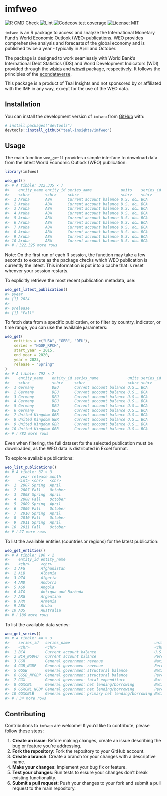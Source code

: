 
<!-- README.md is generated from README.Rmd. Please edit that file -->

# imfweo

<!-- badges: start -->

<!-- [![CRAN
status](https://www.r-pkg.org/badges/version/imfweo)](https://cran.r-project.org/package=imfweo)
[![CRAN
downloads](https://cranlogs.r-pkg.org/badges/imfweo)](https://cran.r-project.org/package=imfweo) -->

![R CMD
Check](https://github.com/teal-insights/r-imfweo/actions/workflows/R-CMD-check.yaml/badge.svg)
![Lint](https://github.com/teal-insights/r-imfweo/actions/workflows/lint.yaml/badge.svg)
[![Codecov test
coverage](https://codecov.io/gh/teal-insights/r-imfweo/graph/badge.svg)](https://app.codecov.io/gh/teal-insights/r-imfweo)
[![License:
MIT](https://img.shields.io/badge/License-MIT-yellow.svg)](https://opensource.org/licenses/MIT)
<!-- badges: end -->

`imfweo` is an R package to access and analyze the International
Monetary Fund’s World Economic Outlook (WEO) publications. WEO provides
comprehensive analysis and forecasts of the global economy and is
published twice a year - typically in April and October.

The package is designed to work seamlessly with World Bank’s
International Debt Statistics (IDS) and World Development Indicators
(WDI) provided through the
[wbids](https://github.com/teal-insights/r-wbids) and
[wbwdi](https://github.com/tidy-intelligence/r-wbwdi) package,
respectively. It follows the principles of the
[econdataverse](https://www.econdataverse.org/).

This package is a product of Teal Insights and not sponsored by or
affiliated with the IMF in any way, except for the use of the WEO data.

## Installation

You can install the development version of `imfweo` from
[GitHub](https://github.com/) with:

``` r
# install.packages("devtools")
devtools::install_github("teal-insights/imfweo")
```

## Usage

The main function `weo_get()` provides a simple interface to download
data from the latest World Economic Outlook (WEO) publication:

``` r
library(imfweo)

weo_get()
#> # A tibble: 322,335 × 7
#>    entity_name entity_id series_name             units    series_id  year  value
#>    <chr>       <chr>     <chr>                   <chr>    <chr>     <int>  <dbl>
#>  1 Aruba       ABW       Current account balance U.S. do… BCA        1999 -0.435
#>  2 Aruba       ABW       Current account balance U.S. do… BCA        2000  0.213
#>  3 Aruba       ABW       Current account balance U.S. do… BCA        2001  0.31 
#>  4 Aruba       ABW       Current account balance U.S. do… BCA        2002 -0.333
#>  5 Aruba       ABW       Current account balance U.S. do… BCA        2003 -0.167
#>  6 Aruba       ABW       Current account balance U.S. do… BCA        2004  0.274
#>  7 Aruba       ABW       Current account balance U.S. do… BCA        2005  0.116
#>  8 Aruba       ABW       Current account balance U.S. do… BCA        2006  0.314
#>  9 Aruba       ABW       Current account balance U.S. do… BCA        2007  0.259
#> 10 Aruba       ABW       Current account balance U.S. do… BCA        2008  0.001
#> # ℹ 322,325 more rows
```

Note: On the first run of each R session, the function may take a few
seconds to execute as the package checks which WEO publication is
currently the latest. This information is put into a cache that is reset
whenver your session restarts.

To explicitly retrieve the most recent publication metadata, use:

``` r
weo_get_latest_publication()
#> $year
#> [1] 2024
#> 
#> $release
#> [1] "Fall"
```

To fetch data from a specific publication, or to filter by country,
indicator, or time range, you can use the available parameters:

``` r
weo_get(
    entities = c("USA", "GBR", "DEU"),
    series = "NGDP_RPCH",
    start_year = 2015,
    end_year = 2020,
    year = 2023,
    release = "Spring"
)
#> # A tibble: 792 × 7
#>    entity_name    entity_id series_name             units series_id  year  value
#>    <chr>          <chr>     <chr>                   <chr> <chr>     <int>  <dbl>
#>  1 Germany        DEU       Current account balance U.S.… BCA        2015  288. 
#>  2 Germany        DEU       Current account balance U.S.… BCA        2016  299. 
#>  3 Germany        DEU       Current account balance U.S.… BCA        2017  289. 
#>  4 Germany        DEU       Current account balance U.S.… BCA        2018  316. 
#>  5 Germany        DEU       Current account balance U.S.… BCA        2019  318. 
#>  6 Germany        DEU       Current account balance U.S.… BCA        2020  274. 
#>  7 United Kingdom GBR       Current account balance U.S.… BCA        2015 -149. 
#>  8 United Kingdom GBR       Current account balance U.S.… BCA        2016 -149. 
#>  9 United Kingdom GBR       Current account balance U.S.… BCA        2017  -96.9
#> 10 United Kingdom GBR       Current account balance U.S.… BCA        2018 -117. 
#> # ℹ 782 more rows
```

Even when filtering, the full dataset for the selected publication must
be downloaded, as the WEO data is distributed in Excel format.

To explore available publications:

``` r
weo_list_publications()
#> # A tibble: 37 × 3
#>     year release month  
#>    <int> <chr>   <chr>  
#>  1  2007 Spring  April  
#>  2  2007 Fall    October
#>  3  2008 Spring  April  
#>  4  2008 Fall    October
#>  5  2009 Spring  April  
#>  6  2009 Fall    October
#>  7  2010 Spring  April  
#>  8  2010 Fall    October
#>  9  2011 Spring  April  
#> 10  2011 Fall    October
#> # ℹ 27 more rows
```

To list the available entities (countries or regions) for the latest
publication:

``` r
weo_get_entities()
#> # A tibble: 196 × 2
#>    entity_id entity_name        
#>    <chr>     <chr>              
#>  1 AFG       Afghanistan        
#>  2 ALB       Albania            
#>  3 DZA       Algeria            
#>  4 AND       Andorra            
#>  5 AGO       Angola             
#>  6 ATG       Antigua and Barbuda
#>  7 ARG       Argentina          
#>  8 ARM       Armenia            
#>  9 ABW       Aruba              
#> 10 AUS       Australia          
#> # ℹ 186 more rows
```

To list the available data series:

``` r
weo_get_series()
#> # A tibble: 44 × 3
#>    series_id   series_name                                      units           
#>    <chr>       <chr>                                            <chr>           
#>  1 BCA         Current account balance                          U.S. dollars    
#>  2 BCA_NGDPD   Current account balance                          Percent of GDP  
#>  3 GGR         General government revenue                       National curren…
#>  4 GGR_NGDP    General government revenue                       Percent of GDP  
#>  5 GGSB        General government structural balance            National curren…
#>  6 GGSB_NPGDP  General government structural balance            Percent of pote…
#>  7 GGX         General government total expenditure             National curren…
#>  8 GGXCNL      General government net lending/borrowing         National curren…
#>  9 GGXCNL_NGDP General government net lending/borrowing         Percent of GDP  
#> 10 GGXONLB     General government primary net lending/borrowing National curren…
#> # ℹ 34 more rows
```

## Contributing

Contributions to `imfweo` are welcome! If you’d like to contribute,
please follow these steps:

1.  **Create an issue**: Before making changes, create an issue
    describing the bug or feature you’re addressing.
2.  **Fork the repository**: Fork the repository to your GitHub account.
3.  **Create a branch**: Create a branch for your changes with a
    descriptive name.
4.  **Make your changes**: Implement your bug fix or feature.
5.  **Test your changes**: Run tests to ensure your changes don’t break
    existing functionality.
6.  **Submit a pull request**: Push your changes to your fork and submit
    a pull request to the main repository.

